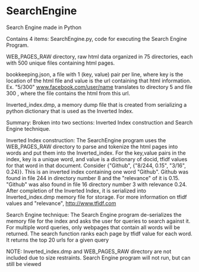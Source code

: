 # SearchEngine
Search Engine made in Python

Contains 4 items: SearchEngine.py, code for executing the Search Engine Program.

WEB_PAGES_RAW directory, raw html data organized in 75 directories, each with 500 unique files containing html pages.

bookkeeping.json, a file with 1 (key, value) pair per line, where key is the location of the html file and value is the url containing that html information. Ex. "5/300" www.facebook.com/user/name translates to directory 5 and file 300 , where the file contains the html from this url.

Inverted_index.dmp, a memory dump file that is created from serializing a python dictionary that is used as the Inverted Index.

Summary: Broken into two sections: Inverted Index construction and Search Engine technique.

Inverted Index construction: The SearchEngine program uses the WEB_PAGES_RAW directory to parse and tokenize the html pages into words and put them into the Inverted_index. For the key,value pairs in the index, key is a unique word, and value is a dictionary of docid, tfidf values for that word in that document. Consider {"Github", {"8/244, 0.15", "3/16", 0.24}}. This is an inverted index containing one word "Github". Github was found in file 244 in directory number 8 and the "relevance" of it is 0.15. "Github" was also found in file 16 directory number 3 with relevance 0.24. After completion of the Inverted Index, it is serialized into Inverted_index.dmp memory file for storage. For more information on tfidf values and "relevance", http://www.tfidf.com

Search Engine technique: The Search Engine program de-serializes the memory file for the index and asks the user for queries to search against it. For multiple word queries, only webpages that contain all words will be returned. The search function ranks each page by tfidf value for each word. It returns the top 20 urls for a given query

NOTE: Inverted_index.dmp and WEB_PAGES_RAW directory are not included due to size restraints. Search Engine program will not run, but can still be viewed
